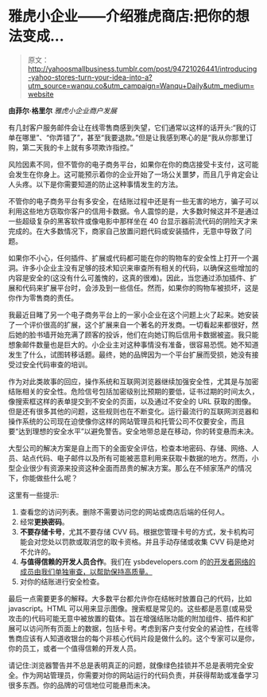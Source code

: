 # 雅虎小企业——介绍雅虎商店:把你的想法变成...

> 原文：<http://yahoosmallbusiness.tumblr.com/post/94721026441/introducing-yahoo-stores-turn-your-idea-into-a?utm_source=wanqu.co&utm_campaign=Wanqu+Daily&utm_medium=website>

**由菲尔·格里尔**
*雅虎小企业商户发展*

有几封客户服务邮件会让在线零售商感到失望，它们通常以这样的话开头:“我的订单在哪里”、“你弄错了”，甚至“我要退款。”但是让我感到寒心的是“我从你那里订购，第二天我的卡上就有多项欺诈指控。”

风险因素不同，但不管你的电子商务平台，如果你在你的商店接受卡支付，这可能会发生在你身上。这可能预示着你的企业开始了一场公关噩梦，而且几乎肯定会让人头疼。以下是你需要知道的防止这种事情发生的方法。

不管你的电子商务平台有多安全，在结账过程中还是有一些无害的地方，骗子可以利用这些地方窃取你客户的信用卡数据。令人震惊的是，大多数时候这并不是通过一些超级复杂的黑客软件或像电影中那样坐在 40 台显示器前流代码的阴险天才来完成的。在大多数情况下，商家自己放置问题代码或安装插件，无意中导致了问题。

如果你不小心，任何插件、扩展或代码都可能在你的购物车的安全性上打开一个漏洞。许多小企业主没有足够的技术知识来审查所有相关的代码，以确保这些增加的内容是安全的(这没有什么可羞愧的，这真的很难)。因此，当您通过添加插件、扩展和代码来扩展平台时，会涉及到一些信任。然而，如果你的购物车被损坏，这是你作为零售商的责任。

我最近目睹了另一个电子商务平台上的一家小企业在这个问题上火了起来。她安装了一个评价很高的扩展，这个扩展来自一个著名的开发商。一切看起来都很好，然后她的脸书墙开始充满了顾客的投诉，他们在向她订购后信用卡数据被盗。我只能想象邮件数量也是巨大的。小企业主对这种事情没有准备，很容易恐慌。她不知道发生了什么，试图转移话题。最终，她的品牌因为一个平台扩展而受损，她没有接受过安全代码审查的培训。

作为对此类故事的回应，操作系统和互联网浏览器继续加强安全性，尤其是与加密结账相关的安全性。危险信号包括加密级别比预期的要低，证书过期的时间太久，像搜索框这样的表单提交到不安全的页面，以及通过不安全的 URL 获取的图像。但是还有很多其他的问题，这些规则也在不断变化。运行最流行的互联网浏览器和操作系统的公司现在迫使像你这样的网站管理员和托管公司不仅要安全，而且要“达到理想的安全水平”以避免警告。安全地带总是在移动，你的转变悬而未决。

大型公司的解决方案是自上而下的全面安全评估，检查本地密码、存储、网络、人员、站点代码、电子邮件以及所有可能被恶意利用来获取卡数据的地方。然而，小型企业很少有资源来投资这种全面而昂贵的解决方案。那么在不倾家荡产的情况下，你能做些什么呢？

这里有一些提示:

1.  查看您的访问列表。删除不需要访问您的网站或商店后端的任何人。
2.  经常**更换密码**。
3.  **不要存储卡号**，尤其不要存储 CVV 码。根据您管理卡号的方式，发卡机构可能会对您处以罚款或取消您的取卡资格。并且手动存储或收集 CVV 码是绝对不允许的。
4.  **与值得信赖的开发人员合作**。我们在 ysbdevelopers.com 的[的开发者网络的成员由我们单独审查，以帮助保持高质量。](https://href.li/?http://ysbdevelopers.com)
5.  对你的结账进行安全检查。

最后一点需要更多的解释。大多数平台都允许你在结帐时放置自己的代码，比如 javascript。HTML 可以用来显示图像。搜索框是常见的。这些都是恶意(或易受攻击的)代码可能无意中被放置的载体。旨在增强结账功能的附加组件、插件和扩展可以访问所有页面上的数据，包括卡号。考虑到客户支付安全的紧迫性，在线零售商应该有人知道收银台的每个非核心代码片段是做什么的。这个专家可以是你，你的员工，或者一个值得信赖的开发人员。

请记住:浏览器警告并不总是表明真正的问题，就像绿色挂锁并不总是表明完全安全。作为网站管理员，你需要对你的网站运行的代码负责，并获得帮助或准备学习很多东西。你的品牌的可信地位可能悬而未决。